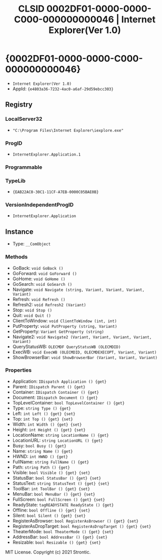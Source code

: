 ﻿---
title: "CLSID 0002DF01-0000-0000-C000-000000000046 | Internet Explorer(Ver 1.0)"
excerpt: What is COM-Object CLSID 0002DF01-0000-0000-C000-000000000046?
---

# {0002DF01-0000-0000-C000-000000000046}

* `Internet Explorer(Ver 1.0)`
* AppId: `{e4803a36-7232-4ac0-a6af-29d59ebcc303}`

## Registry


### LocalServer32

* `"C:\Program Files\Internet Explorer\iexplore.exe"`

### ProgID

* `InternetExplorer.Application.1`

### Programmable


### TypeLib

* `{EAB22AC0-30C1-11CF-A7EB-0000C05BAE0B}`

### VersionIndependentProgID

* `InternetExplorer.Application`

## Instance

* Type: `__ComObject`

### Methods

* GoBack: `void GoBack ()`
* GoForward: `void GoForward ()`
* GoHome: `void GoHome ()`
* GoSearch: `void GoSearch ()`
* Navigate: `void Navigate (string, Variant, Variant, Variant, Variant)`
* Refresh: `void Refresh ()`
* Refresh2: `void Refresh2 (Variant)`
* Stop: `void Stop ()`
* Quit: `void Quit ()`
* ClientToWindow: `void ClientToWindow (int, int)`
* PutProperty: `void PutProperty (string, Variant)`
* GetProperty: `Variant GetProperty (string)`
* Navigate2: `void Navigate2 (Variant, Variant, Variant, Variant, Variant)`
* QueryStatusWB: `OLECMDF QueryStatusWB (OLECMDID)`
* ExecWB: `void ExecWB (OLECMDID, OLECMDEXECOPT, Variant, Variant)`
* ShowBrowserBar: `void ShowBrowserBar (Variant, Variant, Variant)`

### Properties

* Application: `IDispatch Application () {get} `
* Parent: `IDispatch Parent () {get} `
* Container: `IDispatch Container () {get} `
* Document: `IDispatch Document () {get} `
* TopLevelContainer: `bool TopLevelContainer () {get} `
* Type: `string Type () {get} `
* Left: `int Left () {get} {set} `
* Top: `int Top () {get} {set} `
* Width: `int Width () {get} {set} `
* Height: `int Height () {get} {set} `
* LocationName: `string LocationName () {get} `
* LocationURL: `string LocationURL () {get} `
* Busy: `bool Busy () {get} `
* Name: `string Name () {get} `
* HWND: `int HWND () {get} `
* FullName: `string FullName () {get} `
* Path: `string Path () {get} `
* Visible: `bool Visible () {get} {set} `
* StatusBar: `bool StatusBar () {get} {set} `
* StatusText: `string StatusText () {get} {set} `
* ToolBar: `int ToolBar () {get} {set} `
* MenuBar: `bool MenuBar () {get} {set} `
* FullScreen: `bool FullScreen () {get} {set} `
* ReadyState: `tagREADYSTATE ReadyState () {get} `
* Offline: `bool Offline () {get} {set} `
* Silent: `bool Silent () {get} {set} `
* RegisterAsBrowser: `bool RegisterAsBrowser () {get} {set} `
* RegisterAsDropTarget: `bool RegisterAsDropTarget () {get} {set} `
* TheaterMode: `bool TheaterMode () {get} {set} `
* AddressBar: `bool AddressBar () {get} {set} `
* Resizable: `bool Resizable () {get} {set} `

MIT License. Copyright (c) 2021 Strontic.


